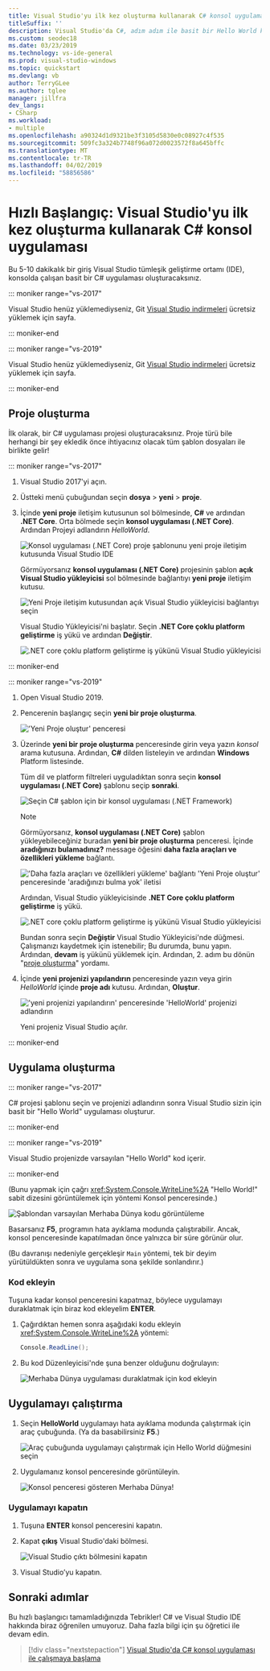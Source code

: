 ```yaml
---
title: Visual Studio'yu ilk kez oluşturma kullanarak C# konsol uygulaması
titleSuffix: ''
description: Visual Studio'da C#, adım adım ile basit bir Hello World konsol uygulaması oluşturmayı öğrenin.
ms.custom: seodec18
ms.date: 03/23/2019
ms.technology: vs-ide-general
ms.prod: visual-studio-windows
ms.topic: quickstart
ms.devlang: vb
author: TerryGLee
ms.author: tglee
manager: jillfra
dev_langs:
- CSharp
ms.workload:
- multiple
ms.openlocfilehash: a90324d1d9321be3f3105d5830e0c08927c4f535
ms.sourcegitcommit: 509fc3a324b7748f96a072d0023572f8a645bffc
ms.translationtype: MT
ms.contentlocale: tr-TR
ms.lasthandoff: 04/02/2019
ms.locfileid: "58856586"
---
```

# <a name="quickstart-use-visual-studio-to-create-your-first-c-console-app"></a>Hızlı Başlangıç: Visual Studio'yu ilk kez oluşturma kullanarak C# konsol uygulaması

Bu 5-10 dakikalık bir giriş Visual Studio tümleşik geliştirme ortamı (IDE), konsolda çalışan basit bir C# uygulaması oluşturacaksınız.

::: moniker range="vs-2017"

Visual Studio henüz yüklemediyseniz, Git [Visual Studio indirmeleri](https://visualstudio.microsoft.com/downloads/?utm_medium=microsoft&utm_source=docs.microsoft.com&utm_campaign=inline+link&utm_content=download+vs2017) ücretsiz yüklemek için sayfa.

::: moniker-end

::: moniker range="vs-2019"

Visual Studio henüz yüklemediyseniz, Git [Visual Studio indirmeleri](https://visualstudio.microsoft.com/downloads/?utm_medium=microsoft&utm_source=docs.microsoft.com&utm_campaign=inline+link&utm_content=download+vs2019) ücretsiz yüklemek için sayfa.

::: moniker-end

## <a name="create-a-project"></a>Proje oluşturma

İlk olarak, bir C# uygulaması projesi oluşturacaksınız. Proje türü bile herhangi bir şey ekledik önce ihtiyacınız olacak tüm şablon dosyaları ile birlikte gelir!

::: moniker range="vs-2017"

1. Visual Studio 2017'yi açın.

2. Üstteki menü çubuğundan seçin **dosya** > **yeni** > **proje**.

3. İçinde **yeni proje** iletişim kutusunun sol bölmesinde, **C#** ve ardından **.NET Core**. Orta bölmede seçin **konsol uygulaması (.NET Core)**. Ardından Projeyi adlandırın *HelloWorld*.

   ![Konsol uygulaması (.NET Core) proje şablonunu yeni proje iletişim kutusunda Visual Studio IDE](../ide/media/new-project-csharp-dotnetcore-helloworld-console-app.png)

     Görmüyorsanız **konsol uygulaması (.NET Core)** projesinin şablon **açık Visual Studio yükleyicisi** sol bölmesinde bağlantıyı **yeni proje** iletişim kutusu.

   ![Yeni Proje iletişim kutusundan açık Visual Studio yükleyicisi bağlantıyı seçin](../ide/media/csharp-open-visual-studio-installer-hello-world.png)

     Visual Studio Yükleyicisi'ni başlatır. Seçin **.NET Core çoklu platform geliştirme** iş yükü ve ardından **Değiştir**.

     ![.NET core çoklu platform geliştirme iş yükünü Visual Studio yükleyicisi](../ide/media/dot-net-core-xplat-dev-workload.png)

::: moniker-end

::: moniker range="vs-2019"

1. Open Visual Studio 2019.

1. Pencerenin başlangıç seçin **yeni bir proje oluşturma**.

   !['Yeni Proje oluştur' penceresi](../get-started/media/vs-2019/create-new-project-dark-theme.png)

1. Üzerinde **yeni bir proje oluşturma** penceresinde girin veya yazın *konsol* arama kutusuna. Ardından, **C#** dilden listeleyin ve ardından **Windows** Platform listesinde. 

   Tüm dil ve platform filtreleri uyguladıktan sonra seçin **konsol uygulaması (.NET Core)** şablonu seçip **sonraki**.

   ![Seçin C# şablon için bir konsol uygulaması (.NET Framework)](../get-started/csharp/media/vs-2019/csharp-create-new-project-search-console-net-core-filtered.png)

   > [!NOTE]
   > Görmüyorsanız, **konsol uygulaması (.NET Core)** şablon yükleyebileceğiniz buradan **yeni bir proje oluşturma** penceresi. İçinde **aradığınızı bulamadınız?** message öğesini **daha fazla araçları ve özellikleri yükleme** bağlantı.
   >
   > !['Daha fazla araçları ve özellikleri yükleme' bağlantı 'Yeni Proje oluştur' penceresinde 'aradığınızı bulma yok' iletisi](../get-started/media/vs-2019/not-finding-what-looking-for.png) 
   > 
   > Ardından, Visual Studio yükleyicisinde **.NET Core çoklu platform geliştirme** iş yükü.
   >
   > ![.NET core çoklu platform geliştirme iş yükünü Visual Studio yükleyicisi](./media/dot-net-core-xplat-dev-workload.png)
   >
   > Bundan sonra seçin **Değiştir** Visual Studio Yükleyicisi'nde düğmesi. Çalışmanızı kaydetmek için istenebilir; Bu durumda, bunu yapın. Ardından, **devam** iş yükünü yüklemek için. Ardından, 2. adım bu dönün "[proje oluşturma](#create-a-project)" yordamı.

1. İçinde **yeni projenizi yapılandırın** penceresinde yazın veya girin *HelloWorld* içinde **proje adı** kutusu. Ardından, **Oluştur**.

   !['yeni projenizi yapılandırın' penceresinde 'HelloWorld' projenizi adlandırın](../get-started/csharp/media/vs-2019/csharp-name-your-helloworld-project.png)

   Yeni projeniz Visual Studio açılır.
   
::: moniker-end

## <a name="create-the-application"></a>Uygulama oluşturma

::: moniker range="vs-2017"

C# projesi şablonu seçin ve projenizi adlandırın sonra Visual Studio sizin için basit bir "Hello World" uygulaması oluşturur.

::: moniker-end

::: moniker range="vs-2019"

Visual Studio projenizde varsayılan "Hello World" kod içerir.

::: moniker-end

(Bunu yapmak için çağrı <xref:System.Console.WriteLine%2A> "Hello World!" sabit dizesini görüntülemek için yöntemi Konsol penceresinde.)

   ![Şablondan varsayılan Merhaba Dünya kodu görüntüleme](../ide/media/csharp-console-helloworld-template.png)

Basarsanız **F5**, programın hata ayıklama modunda çalıştırabilir. Ancak, konsol penceresinde kapatılmadan önce yalnızca bir süre görünür olur.

(Bu davranışı nedeniyle gerçekleşir `Main` yöntemi, tek bir deyim yürütüldükten sonra ve uygulama sona şekilde sonlandırır.)

### <a name="add-some-code"></a>Kod ekleyin

Tuşuna kadar konsol penceresini kapatmaz, böylece uygulamayı duraklatmak için biraz kod ekleyelim **ENTER**.

1. Çağırdıktan hemen sonra aşağıdaki kodu ekleyin <xref:System.Console.WriteLine%2A> yöntemi:

   ```csharp
   Console.ReadLine();
   ```

1. Bu kod Düzenleyicisi'nde şuna benzer olduğunu doğrulayın:

   ![Merhaba Dünya uygulaması duraklatmak için kod ekleyin](../ide/media/csharp-console-helloworld-add-code.png)

## <a name="run-the-application"></a>Uygulamayı çalıştırma

1. Seçin **HelloWorld** uygulamayı hata ayıklama modunda çalıştırmak için araç çubuğunda. (Ya da basabilirsiniz **F5**.)

   ![Araç çubuğunda uygulamayı çalıştırmak için Hello World düğmesini seçin](../ide/media/csharp-console-hello-world-button.png)

1. Uygulamanız konsol penceresinde görüntüleyin.

   ![Konsol penceresi gösteren Merhaba Dünya!](../ide/media/csharp-console-hello-world.png)

### <a name="close-the-application"></a>Uygulamayı kapatın

1. Tuşuna **ENTER** konsol penceresini kapatın.

1. Kapat **çıkış** Visual Studio'daki bölmesi.

   ![Visual Studio çıktı bölmesini kapatın](../ide/media/csharp-hello-world-close-output-pane.png)

1. Visual Studio’yu kapatın.

## <a name="next-steps"></a>Sonraki adımlar

Bu hızlı başlangıcı tamamladığınızda Tebrikler! C# ve Visual Studio IDE hakkında biraz öğrenilen umuyoruz. Daha fazla bilgi için şu öğretici ile devam edin.

> [!div class="nextstepaction"]
> [Visual Studio'da C# konsol uygulaması ile çalışmaya başlama](../get-started/csharp/tutorial-console.md)
